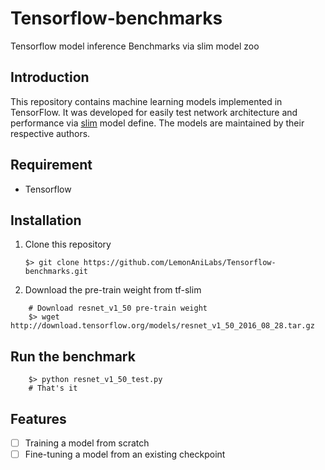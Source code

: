 # Tensorflow-benchmarks
Tensorflow model inference Benchmarks via slim model zoo

## Introduction
This repository contains machine learning models implemented in TensorFlow. It was developed for easily test network architecture and performance via [slim](https://github.com/tensorflow/models/tree/master/slim) model define. The models are maintained by their respective authors. 

## Requirement
- Tensorflow

## Installation
1. Clone this repository
    ```shell
    $> git clone https://github.com/LemonAniLabs/Tensorflow-benchmarks.git
    ```
2. Download the pre-train weight from tf-slim
```shell
    # Download resnet_v1_50 pre-train weight
    $> wget http://download.tensorflow.org/models/resnet_v1_50_2016_08_28.tar.gz
```
## Run the benchmark
```shell    
    $> python resnet_v1_50_test.py
    # That's it
```
## Features
- [ ] Training a model from scratch
- [ ] Fine-tuning a model from an existing checkpoint
